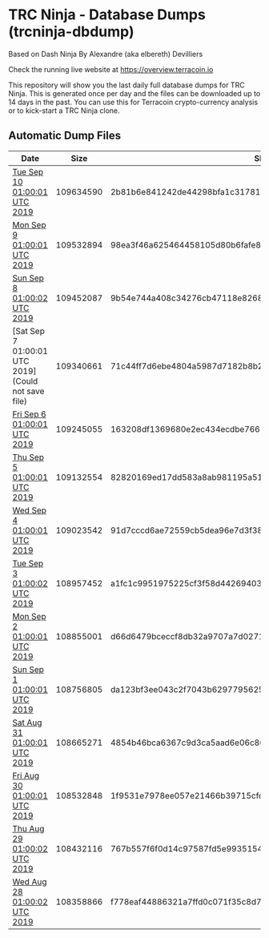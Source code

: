 # TRC Ninja - Database Dumps (trcninja-dbdump)
Based on Dash Ninja By Alexandre (aka elbereth) Devilliers

Check the running live website at https://overview.terracoin.io

This repository will show you the last daily full database dumps for TRC Ninja. This is generated once per day and the files can be downloaded up to 14 days in the past.
You can use this for Terracoin crypto-currency analysis or to kick-start a TRC Ninja clone.


## Automatic Dump Files
| Date | Size | SHA256 |
|--|--|--|
| [Tue Sep 10 01:00:01 UTC 2019]() | 109634590 | 2b81b6e841242de44298bfa1c31781dc3061d8af396d82ff9d2978ea6b66ba48 | 
| [Mon Sep  9 01:00:01 UTC 2019]() | 109532894 | 98ea3f46a625464458105d80b6fafe8ef81569e49ac37d99410be0e40146510f | 
| [Sun Sep  8 01:00:02 UTC 2019]() | 109452087 | 9b54e744a408c34276cb47118e8268b41df0056f19483ed356f9e5c6f94e5cb2 | 
| [Sat Sep  7 01:00:01 UTC 2019](Could not save file) | 109340661 | 71c44ff7d6ebe4804a5987d7182b8b20e13f1c74d7bbdd451b53170314cb7ce7 | 
| [Fri Sep  6 01:00:01 UTC 2019]() | 109245055 | 163208df1369680e2ec434ecdbe76657908f7e0c43ff815404206ea2b7a3a453 | 
| [Thu Sep  5 01:00:01 UTC 2019]() | 109132554 | 82820169ed17dd583a8ab981195a51c7a1e9694b892ea57b5f024c90b8ce155a | 
| [Wed Sep  4 01:00:01 UTC 2019]() | 109023542 | 91d7cccd6ae72559cb5dea96e7d3f3831c0739c9922e219ded14dfb9aa10c8e8 | 
| [Tue Sep  3 01:00:02 UTC 2019]() | 108957452 | a1fc1c9951975225cf3f58d442694031f584af9e8c948f0dffd9386805ce62bc | 
| [Mon Sep  2 01:00:01 UTC 2019](https://transfer.sh/JJr5J/trcninja-dbdump-20190902010001.tar.bz2) | 108855001 | d66d6479bceccf8db32a9707a7d0271a3ec6da1653400cb243da4587c7ec4e99 | 
| [Sun Sep  1 01:00:01 UTC 2019](https://transfer.sh/F3Eb2/trcninja-dbdump-20190901010001.tar.bz2) | 108756805 | da123bf3ee043c2f7043b62977956256b764d5ed32cf6cded51d22e6708e2354 | 
| [Sat Aug 31 01:00:01 UTC 2019]() | 108665271 | 4854b46bca6367c9d3ca5aad6e06c80dade2c3dadcfc6b2e9cee6c4755a887ba | 
| [Fri Aug 30 01:00:01 UTC 2019]() | 108532848 | 1f9531e7978ee057e21466b39715cfc269a178992746644f406cd247fa3a6b84 | 
| [Thu Aug 29 01:00:02 UTC 2019]() | 108432116 | 767b557f6f0d14c97587fd5e993515491f97ef91cce40e319a2d2cea19336a14 | 
| [Wed Aug 28 01:00:02 UTC 2019](https://transfer.sh/llBVa/trcninja-dbdump-20190828010002.tar.bz2) | 108358866 | f778eaf44886321a7ffd0c071f35c8d76be7ae6c339748192f3e232f5bef950a | 

